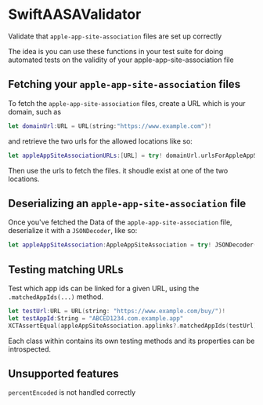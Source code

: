 # SwiftAASAValidator
 Validate that `apple-app-site-association` files are set up correctly


The idea is you can use these functions in your test suite for doing automated tests on the validity of your apple-app-site-association file

## Fetching your `apple-app-site-association` files

To fetch the `apple-app-site-association` files, create a URL which is your domain, such as

```swift
let domainUrl:URL = URL(string:"https://www.example.com")!
``` 

and retrieve the two urls for the allowed locations like so:

```swift
let appleAppSiteAssociationURLs:[URL] = try! domainUrl.urlsForAppleAppSiteAssociation()
```

Then use the urls to fetch the files.  it shoudle exist at one of the two locations.


## Deserializing an `apple-app-site-association` file

Once you've fetched the Data of the `apple-app-site-association` file, deserialize it with a `JSONDecoder`, like so:

```swift
let appleAppSiteAssociation:AppleAppSiteAssociation = try! JSONDecoder().decode(AppleAppSiteAssociation.self, from: data)
``` 


## Testing matching URLs

Test which app ids can be linked for a given URL, using the `.matchedAppIds(...)` method.

```swift
let testUrl:URL = URL(string: "https://www.example.com/buy/")!
let testAppId:String = "ABCED1234.com.example.app"
XCTAssertEqual(appleAppSiteAssociation.applinks?.matchedAppIds(testUrl).contains(testAppId), true)
```

Each class within contains its own testing methods and its properties can be introspected.


## Unsupported features

`percentEncoded` is not handled correctly 

